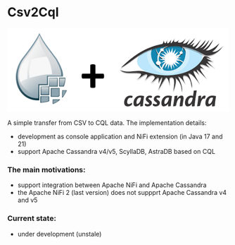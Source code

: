 # Csv2Cql

![NiFi + Cassandra](https://github.com/george0st/Csv2Cql/blob/main/assets/nifi_cassandra.png?raw=true)

A simple transfer from CSV to CQL data. The implementation details:
 - development as console application and NiFi extension (in Java 17 and 21)
 - support Apache Cassandra v4/v5, ScyllaDB, AstraDB based on CQL

### The main motivations:
 - support integration between Apache NiFi and Apache Cassandra
 - the Apache NiFi 2 (last version) does not suppprt Apache Cassandra v4 and v5

### Current state:
 - under development (unstale)
